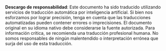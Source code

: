 

**Descargo de responsabilidad**:
Este documento ha sido traducido utilizando servicios de traducción automática por inteligencia artificial. Si bien nos esforzamos por lograr precisión, tenga en cuenta que las traducciones automatizadas pueden contener errores o imprecisiones. El documento original en su idioma nativo debe considerarse la fuente autorizada. Para información crítica, se recomienda una traducción profesional humana. No somos responsables de ningún malentendido o interpretación errónea que surja del uso de esta traducción.